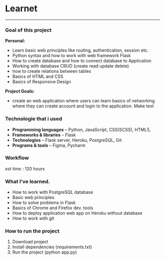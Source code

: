 # Learnet 

<hr>

### Goal of this project

**Personal:** 
- Learn basic web principles like routing, authentication, session etc.
- Python syntax and how to work with web framework Flask
- How to create database and how to connect database to Application
- Working with database CRUD (create read update delete)
- how to create relations between tables
- Basics of HTML and CSS
- Basics of Responsive Design

**Project Goals:**
- create an web application where users can learn basics of networking where they can create account and login to the application. Make text  


### Technologie that i used

- **Programming languages** – Python, JavaScript, CSS(SCSS), HTML5, 
- **Frameworks & libraries** – Flask
- **Technologies** – Flask server, Heroku, PostgreSQL, Git
- **Programs & tools** – Figma, Pycharm

### Workflow

*est time :* 120 hours 

### What I’ve learned.

- How to work with PostgreSQL database
- Basic web principles 
- How to solve problems in Flask
- Basics of Chrome and Firefox dev. tools
- How to deploy application web app on Heroku without database
- How to work with git

### How to run the project

1. Download project 
2. Install dependencies (requirements.txt)
3. Run the project (python app.py)
